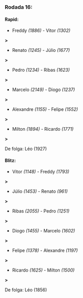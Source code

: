 ### Rodada 16:

#### Rapid:

* Freddy *(1886)*     -     Vitor *(1302)*

 **>** 
* Renato *(1245)*     -     Júlio *(1677)*

 **>** 
* Pedro *(1234)*     -     Ribas *(1623)*

 **>** 
* Marcelo *(2149)*     -     Diogo *(1237)*

 **>** 
* Alexandre *(1155)*     -     Felipe *(1552)*

 **>** 
* Milton *(1894)*     -     Ricardo *(1771)*

 **>** 

De folga: Léo (1927)

#### Blitz:

* Vitor *(1148)*     -     Freddy *(1793)*

 **>** 
* Júlio *(1453)*     -     Renato *(961)*

 **>** 
* Ribas *(2055)*     -     Pedro *(1251)*

 **>** 
* Diogo *(1455)*     -     Marcelo *(1602)*

 **>** 
* Felipe *(1378)*     -     Alexandre *(1197)*

 **>** 
* Ricardo *(1625)*     -     Milton *(1500)*

 **>** 

De folga: Léo (1856)

